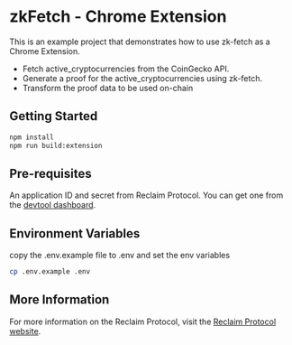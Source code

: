 # zkFetch - Chrome Extension

This is an example project that demonstrates how to use zk-fetch as a Chrome Extension.

- Fetch active_cryptocurrencies from the CoinGecko API.
- Generate a proof for the active_cryptocurrencies using zk-fetch.
- Transform the proof data to be used on-chain


## Getting Started

```bash
npm install
npm run build:extension
```


## Pre-requisites

An application ID and secret from Reclaim Protocol. You can get one from the [devtool dashboard](https://dev.reclaimprotocol.org/).

## Environment Variables

copy the .env.example file to .env and set the env variables

```bash
cp .env.example .env
```


## More Information

For more information on the Reclaim Protocol, visit the [Reclaim Protocol website](https://reclaimprotocol.org/).